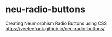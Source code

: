 # neu-radio-buttons
Creating Neumorphism Radio Buttons using CSS
https://veeteefunk.github.io/neu-radio-buttons/

